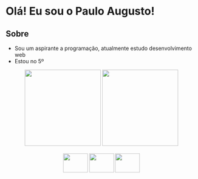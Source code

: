 # Olá! Eu sou o Paulo Augusto!

## Sobre
* Sou um aspirante a programação, atualmente estudo desenvolvimento web
* Estou no 5º 

<div>
  <div align="center">
    <img height="200px" src="https://github-readme-stats.vercel.app/api?username=pauloaugustojf&show_icons=true&theme=github_dark"/>
    <img height="200px" src="https://github-readme-stats.vercel.app/api/top-langs/?username=pauloaugustojf&show_icons=true&theme=github_dark"/>
  </div>
  <br>
  <div align="center">
    <img height="50px" width="65px" src="https://cdn.jsdelivr.net/gh/devicons/devicon/icons/javascript/javascript-plain.svg" />
    <img height="50px" width="65px" src="https://cdn.jsdelivr.net/gh/devicons/devicon/icons/html5/html5-plain.svg" />
    <img height="50px" width="65px" src="https://cdn.jsdelivr.net/gh/devicons/devicon/icons/css3/css3-plain.svg" />
  </div>
</div>

